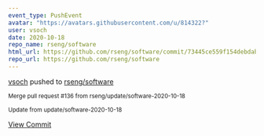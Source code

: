 ```yaml
---
event_type: PushEvent
avatar: "https://avatars.githubusercontent.com/u/814322?"
user: vsoch
date: 2020-10-18
repo_name: rseng/software
html_url: https://github.com/rseng/software/commit/73445ce559f154debdabaf271e0735ba4db1aeac
repo_url: https://github.com/rseng/software
---
```


<a href='https://github.com/vsoch' target='_blank'>vsoch</a> pushed to <a href='https://github.com/rseng/software' target='_blank'>rseng/software</a>

<small>Merge pull request #136 from rseng/update/software-2020-10-18

Update from update/software-2020-10-18</small>

<a href='https://github.com/rseng/software/commit/73445ce559f154debdabaf271e0735ba4db1aeac' target='_blank'>View Commit</a>